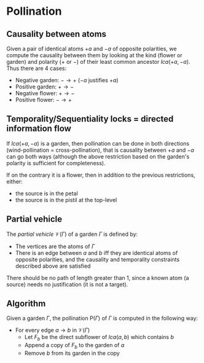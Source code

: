 # Pollination

## Causality between atoms

Given a pair of identical atoms $+a$ and $-a$ of opposite polarities, we compute
the causality between them by looking at the kind (flower or garden) and
polarity ($+$ or $-$) of their least common ancestor $lca(+a, -a)$. Thus there
are 4 cases:

- Negative garden: $- → +$ ($-a$ justifies $+a$)
- Positive garden: $+ → -$
- Negative flower: $+ → -$
- Positive flower: $- → +$

## Temporality/Sequentiality locks = directed information flow

If $lca(+a, -a)$ is a garden, then pollination can be done in both directions (wind-pollination = cross-pollination), that is causality between $+a$ and $-a$ can go both ways (although the above restriction based on the garden's polarity is sufficient for completeness).

If on the contrary it is a flower, then in addition to the previous restrictions, either:

- the source is in the petal
- the source is in the pistil at the top-level

## Partial vehicle

The *partial vehicle* $\mathcal{V}(Γ)$ of a garden $Γ$ is defined by:

- The vertices are the atoms of $Γ$
- There is an edge between $a$ and $b$ iff they are identical atoms of opposite polarities, and the causality and temporality constraints described above are satisfied

There should be no path of length greater than 1, since a known atom (a source) needs no justification (it is not a target).

## Algorithm

Given a garden $Γ$, the pollination $\mathsf{P}(Γ)$ of $Γ$ is computed in the
following way:

- For every edge $a → b$ in $\mathcal{V}(Γ)$
   - Let $F_b$ be the direct subflower of $lca(a, b)$ which contains $b$
   - Append a copy of $F_b$ to the garden of $a$
   - Remove $b$ from its garden in the copy